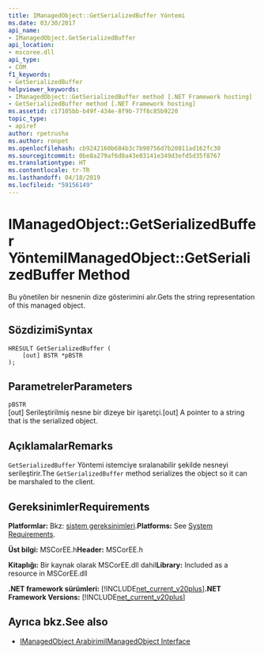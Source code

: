 ```yaml
---
title: IManagedObject::GetSerializedBuffer Yöntemi
ms.date: 03/30/2017
api_name:
- IManagedObject.GetSerializedBuffer
api_location:
- mscoree.dll
api_type:
- COM
f1_keywords:
- GetSerializedBuffer
helpviewer_keywords:
- IManagedObject::GetSerializedBuffer method [.NET Framework hosting]
- GetSerializedBuffer method [.NET Framework hosting]
ms.assetid: c17105bb-b49f-434e-8f9b-77f8c85b9220
topic_type:
- apiref
author: rpetrusha
ms.author: ronpet
ms.openlocfilehash: cb9242160b684b3c7b90756d7b20811ad162fc30
ms.sourcegitcommit: 0be8a279af6d8a43e03141e349d3efd5d35f8767
ms.translationtype: HT
ms.contentlocale: tr-TR
ms.lasthandoff: 04/18/2019
ms.locfileid: "59156149"
---
```

# <a name="imanagedobjectgetserializedbuffer-method"></a><span data-ttu-id="f6379-102">IManagedObject::GetSerializedBuffer Yöntemi</span><span class="sxs-lookup"><span data-stu-id="f6379-102">IManagedObject::GetSerializedBuffer Method</span></span>
<span data-ttu-id="f6379-103">Bu yönetilen bir nesnenin dize gösterimini alır.</span><span class="sxs-lookup"><span data-stu-id="f6379-103">Gets the string representation of this managed object.</span></span>  
  
## <a name="syntax"></a><span data-ttu-id="f6379-104">Sözdizimi</span><span class="sxs-lookup"><span data-stu-id="f6379-104">Syntax</span></span>  
  
```  
HRESULT GetSerializedBuffer (  
    [out] BSTR *pBSTR  
);  
```  
  
## <a name="parameters"></a><span data-ttu-id="f6379-105">Parametreler</span><span class="sxs-lookup"><span data-stu-id="f6379-105">Parameters</span></span>  
 `pBSTR`  
 <span data-ttu-id="f6379-106">[out] Serileştirilmiş nesne bir dizeye bir işaretçi.</span><span class="sxs-lookup"><span data-stu-id="f6379-106">[out] A pointer to a string that is the serialized object.</span></span>  
  
## <a name="remarks"></a><span data-ttu-id="f6379-107">Açıklamalar</span><span class="sxs-lookup"><span data-stu-id="f6379-107">Remarks</span></span>  
 <span data-ttu-id="f6379-108">`GetSerializedBuffer` Yöntemi istemciye sıralanabilir şekilde nesneyi serileştirir.</span><span class="sxs-lookup"><span data-stu-id="f6379-108">The `GetSerializedBuffer` method serializes the object so it can be marshaled to the client.</span></span>  
  
## <a name="requirements"></a><span data-ttu-id="f6379-109">Gereksinimler</span><span class="sxs-lookup"><span data-stu-id="f6379-109">Requirements</span></span>  
 <span data-ttu-id="f6379-110">**Platformlar:** Bkz: [sistem gereksinimleri](../../../../docs/framework/get-started/system-requirements.md).</span><span class="sxs-lookup"><span data-stu-id="f6379-110">**Platforms:** See [System Requirements](../../../../docs/framework/get-started/system-requirements.md).</span></span>  
  
 <span data-ttu-id="f6379-111">**Üst bilgi:** MSCorEE.h</span><span class="sxs-lookup"><span data-stu-id="f6379-111">**Header:** MSCorEE.h</span></span>  
  
 <span data-ttu-id="f6379-112">**Kitaplığı:** Bir kaynak olarak MSCorEE.dll dahil</span><span class="sxs-lookup"><span data-stu-id="f6379-112">**Library:** Included as a resource in MSCorEE.dll</span></span>  
  
 <span data-ttu-id="f6379-113">**.NET framework sürümleri:** [!INCLUDE[net_current_v20plus](../../../../includes/net-current-v20plus-md.md)]</span><span class="sxs-lookup"><span data-stu-id="f6379-113">**.NET Framework Versions:** [!INCLUDE[net_current_v20plus](../../../../includes/net-current-v20plus-md.md)]</span></span>  
  
## <a name="see-also"></a><span data-ttu-id="f6379-114">Ayrıca bkz.</span><span class="sxs-lookup"><span data-stu-id="f6379-114">See also</span></span>

- [<span data-ttu-id="f6379-115">IManagedObject Arabirimi</span><span class="sxs-lookup"><span data-stu-id="f6379-115">IManagedObject Interface</span></span>](../../../../docs/framework/unmanaged-api/hosting/imanagedobject-interface.md)
